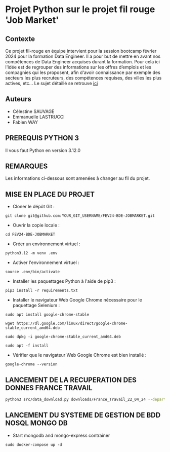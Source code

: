 # Projet Python sur le projet fil rouge 'Job Market'

## Contexte
Ce projet fil-rouge en équipe intervient pour la session bootcamp février 2024 pour la formation Data Engineer.
Il a pour but de mettre en avant nos compétences de Data Engineer acquises durant la formation.
Pour cela ici l'idée est de regrouper des informations sur les offres d’emplois et les compagnies qui les proposent, afin d'avoir connaissance par exemple des secteurs les plus recruteurs, des compétences requises, des villes les plus actives, etc…
Le sujet détaillé se retrouve [ici](https://docs.google.com/document/d/1qnaWpbtLlFnA8nhIDxVVE8HBoDjdrAvb0slaYhZHkEY/edit?usp=drive_web&ouid=110530579869330944922)

## Auteurs
- Célestine SAUVAGE
- Emmanuelle LASTRUCCI
- Fabien WAY

## PREREQUIS PYTHON 3
Il vous faut Python en version 3.12.0

## REMARQUES
Les informations ci-dessous sont amenées à changer au fil du projet.

## MISE EN PLACE DU PROJET

- Cloner le dépôt Git :
```shell script
git clone git@github.com:YOUR_GIT_USERNAME/FEV24-BDE-JOBMARKET.git
```

- Ouvrir la copie locale :
```shell script
cd FEV24-BDE-JOBMARKET
```

- Créer un environnement virtuel :
```shell script
python3.12 -m venv .env 
```

- Activer l'environnement virtuel :
```shell script
source .env/bin/activate
```

- Installer les paquettages Python à l'aide de pip3 :
```shell script
pip3 install -r requirements.txt
```

- Installer le navigateur Web Google Chrome nécessaire pour le paquettage Selenium :
```shell script
sudo apt install google-chrome-stable
```
```shell script
wget https://dl.google.com/linux/direct/google-chrome-stable_current_amd64.deb
```
```shell script
sudo dpkg -i google-chrome-stable_current_amd64.deb
```
```shell script
sudo apt -f install
```


- Vérifier que le navigateur Web Google Chrome est bien installé :
```shell script
google-chrome --version
```

## LANCEMENT DE LA RECUPERATION DES DONNES FRANCE TRAVAIL
```bash
python3 src/data_download.py downloads/France_Travail_22_04_24 --department 18  --publieeDepuis 1
```

## LANCEMENT DU SYSTEME DE GESTION DE BDD NOSQL MONGO DB
- Start mongodb and mongo-express contrainer

```shell script
sudo docker-compose up -d
```
